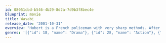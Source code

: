 ```yaml
---
id: 08051cbd-b546-4b29-8d2a-7d9b3f8bec4e
blueprint: movie
title: Wasabi
release_date: '2001-10-31'
overview: "Hubert is a French policeman with very sharp methods. After being forced to take 2 months off by his boss, who doesn't share his view on working methods, he goes back to Japan, where he used to work 19 years ago, to settle the probate of his girlfriend who left him shortly after marriage without a trace."
genres: '[{"id": 18, "name": "Drama"}, {"id": 28, "name": "Action"}, {"id": 35, "name": "Comedy"}]'
---
```

